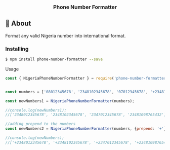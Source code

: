 <h3 align="center">Phone Number Formatter</h3>

## 🧐 About

Format any valid Nigeria number into international format.

### Installing

```sh
$ npm install phone-number-formatter --save
```

Usage 

```js
const { NigeriaPhoneNumberFormatter } = require('phone-number-formatter');


const numbers = ['08012345678', '2348102345678', '07012345678', '+23481098765432'];

const newNumbers1 = NigeriaPhoneNumberFormatter(numbers);

//console.log(newNumbers1);
//['2348012345678', '2348102345678', '2347012345678', '23481098765432']

//adding prepend to the numbers
const newNumbers2 = NigeriaPhoneNumberFormatter(numbers, {prepend: '+'});

//console.log(newNumbers);
//['+2348012345678', '+2348102345678', '+2347012345678', '+23481098765432']
```